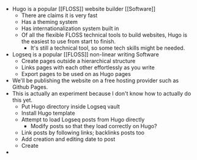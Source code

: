 - Hugo is a popular [[FLOSS]] website builder [[Software]]
	- There are claims it is very fast
	- Has a theming system
	- Has internationalization system built in
	- Of all the flexible FLOSS technical tools to build websites, Hugo is the easiest to use from start to finish.
		- It's still a technical tool, so some tech skills might be needed.
- Logseq is a popular [[FLOSS]] non-linear writing Software
	- Create pages outside a hierarchical structure
	- Links pages with each other effortlessly as you write
	- Export pages to be used on as Hugo pages
- We'll be publishing the website on a free hosting provider such as Github Pages.
- This is actually an experiment because I don't know how to actually do this yet.
	- Put Hugo directory inside Logseq vault
	- Install Hugo template
	- Attempt to load Logseq posts from Hugo directly
		- Modify posts so that they load correctly on Hugo?
	- Link posts by following links; backlinks posts too
	- Add creation and editing date to post
	- Create
-
